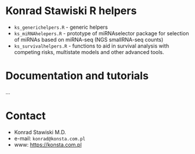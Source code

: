 # Konrad Stawiski R helpers

- `ks_generichelpers.R` - generic helpers
- `ks_miRNAhelepers.R` - prototype of miRNAselector package for selection of miRNAs based on miRNA-seq (NGS smallRNA-seq counts)
- `ks_survivalhelpers.R` - functions to aid in survival analysis with competing risks, multistate models and other advanced tools.

# Documentation and tutorials

...

# Contact

- Konrad Stawiski M.D.
- e-mail: `konrad@konsta.com.pl`
- www: https://konsta.com.pl